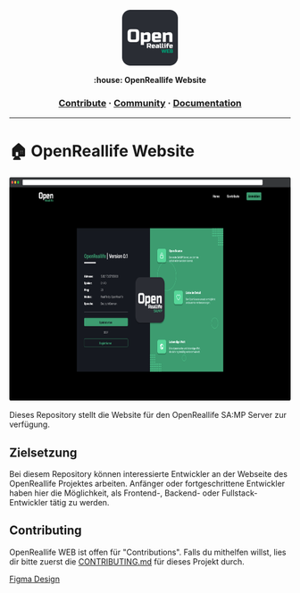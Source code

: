 <a href="https://openreallife.on.fleek.co/"><p align="center">
<img height=100 src="https://raw.githubusercontent.com/OpenReallife/OpenReallife-WEB/main/OpenReallifeWEB.png"/>

</p></a>
<p align="center">
  <strong>:house: OpenReallife Website</strong>
</p>

<h3 align="center">
  <a href="#">Contribute</a>
  <span> · </span>
  <a href="#">Community</a>
  <span> · </span>
  <a href="#">Documentation</a>
</h3>

---

# :house: OpenReallife Website

<p align="center">
<img height=400 src="https://raw.githubusercontent.com/OpenReallife/OpenReallife-WEB/main/website.png"/>
</p>

Dieses Repository stellt die Website für den OpenReallife SA:MP Server zur verfügung.

## Zielsetzung

Bei diesem Repository können interessierte Entwickler an der Webseite des OpenReallife Projektes arbeiten.
Anfänger oder fortgeschrittene Entwickler haben hier die Möglichkeit, als Frontend-, Backend- oder Fullstack-Entwickler tätig zu werden.

## Contributing

OpenReallife WEB ist offen für "Contributions".
Falls du mithelfen willst, lies dir bitte zuerst die [CONTRIBUTING.md](https://#) für dieses Projekt durch.

[Figma Design](https://www.figma.com/files/project/41523582/Team-project?fuid=452180536127285792)
